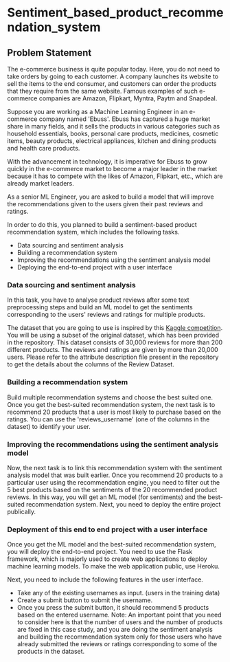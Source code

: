# Sentiment_based_product_recommendation_system

## Problem Statement
The e-commerce business is quite popular today. Here, you do not need to take orders by going to each customer. A company launches its website to sell the items to the end consumer, and customers can order the products that they require from the same website. Famous examples of such e-commerce companies are Amazon, Flipkart, Myntra, Paytm and Snapdeal.

 
Suppose you are working as a Machine Learning Engineer in an e-commerce company named 'Ebuss'. Ebuss has captured a huge market share in many fields, and it sells the products in various categories such as household essentials, books, personal care products, medicines, cosmetic items, beauty products, electrical appliances, kitchen and dining products and health care products.

 
With the advancement in technology, it is imperative for Ebuss to grow quickly in the e-commerce market to become a major leader in the market because it has to compete with the likes of Amazon, Flipkart, etc., which are already market leaders.

 
As a senior ML Engineer, you are asked to build a model that will improve the recommendations given to the users given their past reviews and ratings. 


In order to do this, you planned to build a sentiment-based product recommendation system, which includes the following tasks.

* Data sourcing and sentiment analysis
* Building a recommendation system
* Improving the recommendations using the sentiment analysis model
* Deploying the end-to-end project with a user interface
 
### Data sourcing and sentiment analysis
In this task, you have to analyse product reviews after some text preprocessing steps and build an ML model to get the sentiments corresponding to the users' reviews and ratings for multiple products. 

The dataset that you are going to use is inspired by this [Kaggle competition](https://www.kaggle.com/datafiniti/grammar-and-online-product-reviews). You will be using a subset of the original dataset, which has been provided in the repository. This dataset consists of 30,000 reviews for more than 200 different products. The reviews and ratings are given by more than 20,000 users. Please refer to the attribute description file present in the repository to get the details about the columns of the Review Dataset.


### Building a recommendation system
Build multiple recommendation systems and choose the best suited one. Once you get the best-suited recommendation system, the next task is to recommend 20 products that a user is most likely to purchase based on the ratings. You can use the 'reviews_username' (one of the columns in the dataset) to identify your user. 


### Improving the recommendations using the sentiment analysis model
Now, the next task is to link this recommendation system with the sentiment analysis model that was built earlier. Once you recommend 20 products to a particular user using the recommendation engine, you need to filter out the 5 best products based on the sentiments of the 20 recommended product reviews. In this way, you will get an ML model (for sentiments) and the best-suited recommendation system. Next, you need to deploy the entire project publically.


### Deployment of this end to end project with a user interface
Once you get the ML model and the best-suited recommendation system, you will deploy the end-to-end project. You need to use the Flask framework, which is majorly used to create web applications to deploy machine learning models. To make the web application public, use Heroku.

Next, you need to include the following features in the user interface.
* Take any of the existing usernames as input. (users in the training data)
* Create a submit button to submit the username.
* Once you press the submit button, it should recommend 5 products based on the entered username.
Note: An important point that you need to consider here is that the number of users and the number of products are fixed in this case study, and you are doing the sentiment analysis and building the recommendation system only for those users who have already submitted the reviews or ratings corresponding to some of the products in the dataset. 

